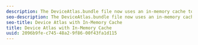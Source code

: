 ```yaml
---
description: The DeviceAtlas.bundle file now uses an in-memory cache to greatly improve the performance of lookups
seo-description: The DeviceAtlas.bundle file now uses an in-memory cache to greatly improve the performance of lookups
seo-title: Device Atlas with In-Memory Cache
title: Device Atlas with In-Memory Cache
uuid: 2096b9fe-c745-48a2-9f86-00f43fa1d115
---
```



